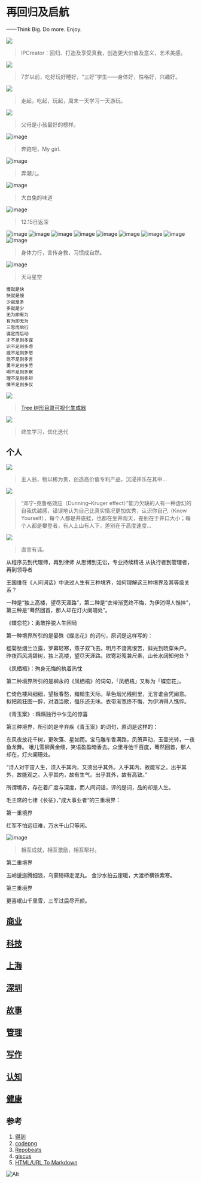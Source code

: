 # 再回归及启航
——Think Big. Do more. Enjoy.

![](/img/sunsea.jpeg)
> IPCreator：回归、打造及享受真我，创造更大价值及意义，艺术美感。

![](/img/ohyeah.jpeg)
> 7岁以前，吃好玩好睡好，“三好”学生——身体好，性格好，兴趣好。

![](/img/lovesugar.jpeg)
> 走起，吃起，玩起，周末一天学习一天游玩。

![](/img/reading.jpeg)
> 父母是小孩最好的榜样。

![image](https://user-images.githubusercontent.com/95151698/145704334-fb1cc3d6-d1bd-4892-9be0-9515c4977724.png)
> 奔跑吧，My girl.

![image](https://user-images.githubusercontent.com/95151698/145708087-b769692d-a7a8-4aa4-97fc-b4389f0c9553.png)
> 弄潮儿。

![image](https://user-images.githubusercontent.com/95151698/146109777-3113c9ef-73eb-4fb0-960c-e510f929ef90.png)
> 大白兔的味道

![image](https://user-images.githubusercontent.com/95151698/146109789-4a6e364a-7865-49e5-8c94-4f005b5e33f1.png)
> 12.15日返深

![image](https://user-images.githubusercontent.com/95151698/146642647-218dfb5d-ed17-4569-ab92-fea30dbd6793.png)
![image](https://user-images.githubusercontent.com/95151698/146642650-205ee6c0-2c5a-4de7-b6e3-5f6d07383699.png)
![image](https://user-images.githubusercontent.com/95151698/146642642-d6d4e6f4-b049-40cb-b787-1a9068fe3f00.png)
![image](https://user-images.githubusercontent.com/95151698/146642662-51f7e68f-3789-4943-ac36-5bc9db763bcd.png)
![image](https://user-images.githubusercontent.com/95151698/146642686-e5a88539-e2c0-43c8-af8d-ccb71ff6b660.png)
![image](https://user-images.githubusercontent.com/95151698/146642704-208d6c65-e220-47c0-95dc-aa82e57bf15f.png)
![image](https://user-images.githubusercontent.com/95151698/146642633-6f85fd01-deb5-41e4-ae1e-d720de9b8d8c.png)
![image](https://user-images.githubusercontent.com/95151698/146642629-e9c9db1f-b240-48df-b40c-fd2e9e63e612.png)
![image](https://user-images.githubusercontent.com/95151698/146642895-04542028-09c6-4e50-8eb1-4b5f32912874.png)
> 身体力行，言传身教，习惯成自然。

![image](https://user-images.githubusercontent.com/95151698/146660230-971571f7-8630-4bd4-8285-c2fd0536c6e0.png)
> 天马星空

```
慢就是快
快就是慢
少就是多
多就是少
无为即有为
有为即无为
三思而后行
谋定而后动
才不足则多谋
识不足则多虑
威不足则多怒
信不足则多言
勇不足则多劳
明不足则多察
理不足则多辩
情不足则多仪
```

![](/img/lifetree.jpeg)
> [Tree 树形目录可视化生成器](https://devtool.tech/tree)

![](/img/forlife.jpeg)
> 终生学习，优化迭代

## 个人

![](/img/selfdiscipline.jpg)
> 主人翁，物以稀为贵，创造高价值专利产品，沉浸并乐在其中...

![](/img/knowyouself.jpg)
>“邓宁-克鲁格效应（Dunning–Kruger effect）”能力欠缺的人有一种虚幻的自我优越感，错误地认为自己比真实情况更加优秀，认识你自己（Know Yourself），每个人都是井底蛙，也都在坐井观天，差别在于井口大小；每个人都是攀登者，有人上山有人下，差别在于高度速度...

![](/img/IMG_20211009_091931_208.jpg)
>直言有讳。

从程序员到代理师，再到律师
从思博到无讼，专业持续精进
从执行者到管理者，再到领导者

王国维在《人间词话》中说过人生有三种境界，如何理解这三种境界及其等级关系？

一种是“独上高楼，望尽天涯路”，第二种是“衣带渐宽终不悔，为伊消得人憔悴”，第三种是“蓦然回首，那人却在灯火阑珊处”。

《蝶恋花》：勇敢挣脱人生困局

第一种境界所引的是晏殊《蝶恋花》的词句，原词是这样写的：

槛菊愁烟兰泣露，罗幕轻寒，燕子双飞去。明月不谙离恨苦，斜光到晓穿朱户。
昨夜西风凋碧树，独上高楼，望尽天涯路。欲寄彩笺兼尺素，山长水阔知何处？

《凤栖梧》：殉身无悔的执着热忱

第二种境界所引的是柳永的《凤栖梧》的词句，「凤栖梧」又称为「蝶恋花」。

伫倚危楼风细细，望极春愁，黯黯生天际。草色烟光残照里，无言谁会凭阑意。
拟把疏狂图一醉，对酒当歌，强乐还无味。衣带渐宽终不悔，为伊消得人憔悴。

《青玉案》: 踽踽独行中乍见的惊喜

第三种境界，所引的是辛弃疾《青玉案》的词句，原词是这样的：

东风夜放花千树，更吹落、星如雨。宝马雕车香满路，凤箫声动，玉壶光转，一夜鱼龙舞。
蛾儿雪柳黄金缕，笑语盈盈暗香去。众里寻他千百度，蓦然回首，那人却在，灯火阑珊处。

“诗人对宇宙人生，须入乎其内，又须出乎其外。入乎其内，故能写之。出乎其外，故能观之。入乎其内，故有生气。出乎其外，故有高致。”

所谓境界，存在着广度与深度，而人间词话，评的是词，品的却是人生。

毛主席的七律《长征》，”成大事业者“的三重境界：

第一重境界

红军不怕远征难，万水千山只等闲。

![image](https://user-images.githubusercontent.com/95151698/146460317-920e04c1-3a53-4337-a9c8-d068ddd30ad6.png)
> 相互成就，相互激励，相互帮衬。

第二重境界

五岭逶迤腾细浪，乌蒙磅礴走泥丸。
金沙水拍云崖暖，大渡桥横铁索寒。

第三重境界

更喜岷山千里雪，三军过后尽开颜。

## [商业](/commerce.md)
## [科技](/technology.md)
## [上海](/shanghai.md)
## [深圳](/shenzhen.md)
## [故事](/story.md)
## [管理](/management.md)
## [写作](/writing.md)
## [认知](/cognition.md)
## [健康](/health.md)

## 参考

1. [得到](https://www.dedao.cn/)
2. [codepng](https://www.codepng.app)
3. [Repobeats](https://repobeats.axiom.co/configs)
4. [giscus](https://giscus.app/zh-CN)
5. [HTML/URL To Markdown](https://devtool.tech/html-md)

![Alt](https://repobeats.axiom.co/api/embed/c7c2cd5f92aeed889d24ba9f50aaebc6cf918a3c.svg "Repobeats analytics image")
